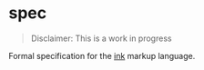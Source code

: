 # spec

> Disclaimer: This is a work in progress

Formal specification for the [ink](https://github.com/ink-markup/ink) markup language.
